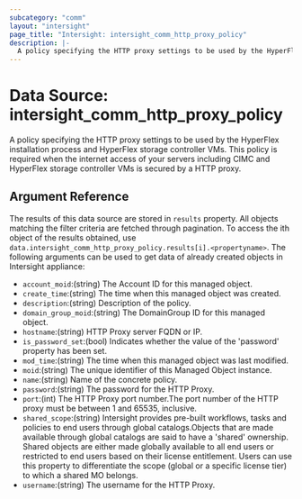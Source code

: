 ```yaml
---
subcategory: "comm"
layout: "intersight"
page_title: "Intersight: intersight_comm_http_proxy_policy"
description: |-
  A policy specifying the HTTP proxy settings to be used by the HyperFlex installation process and HyperFlex storage controller VMs. This policy is required when the internet access of your servers including CIMC and HyperFlex storage controller VMs is secured by a HTTP proxy.
---
```


# Data Source: intersight_comm_http_proxy_policy
A policy specifying the HTTP proxy settings to be used by the HyperFlex installation process and HyperFlex storage controller VMs. This policy is required when the internet access of your servers including CIMC and HyperFlex storage controller VMs is secured by a HTTP proxy.
## Argument Reference
The results of this data source are stored in `results` property.
All objects matching the filter criteria are fetched through pagination.
To access the ith object of the results obtained, use `data.intersight_comm_http_proxy_policy.results[i].<propertyname>`.
The following arguments can be used to get data of already created objects in Intersight appliance:
* `account_moid`:(string) The Account ID for this managed object. 
* `create_time`:(string) The time when this managed object was created. 
* `description`:(string) Description of the policy. 
* `domain_group_moid`:(string) The DomainGroup ID for this managed object. 
* `hostname`:(string) HTTP Proxy server FQDN or IP. 
* `is_password_set`:(bool) Indicates whether the value of the 'password' property has been set. 
* `mod_time`:(string) The time when this managed object was last modified. 
* `moid`:(string) The unique identifier of this Managed Object instance. 
* `name`:(string) Name of the concrete policy. 
* `password`:(string) The password for the HTTP Proxy. 
* `port`:(int) The HTTP Proxy port number.The port number of the HTTP proxy must be between 1 and 65535, inclusive. 
* `shared_scope`:(string) Intersight provides pre-built workflows, tasks and policies to end users through global catalogs.Objects that are made available through global catalogs are said to have a 'shared' ownership. Shared objects are either made globally available to all end users or restricted to end users based on their license entitlement. Users can use this property to differentiate the scope (global or a specific license tier) to which a shared MO belongs. 
* `username`:(string) The username for the HTTP Proxy. 
 